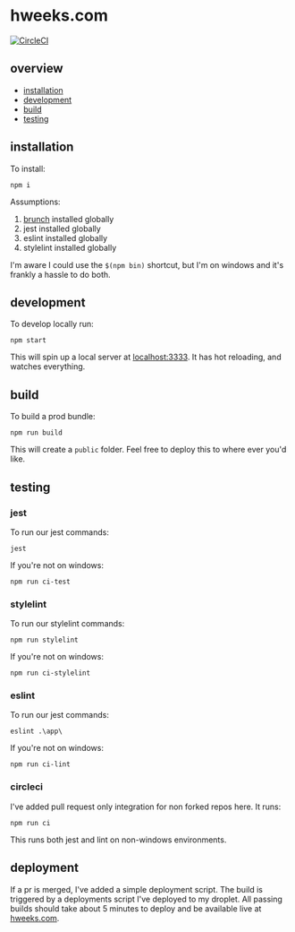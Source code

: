# hweeks.com
[![CircleCI](https://circleci.com/gh/hweeks/hweeks/tree/master.svg?style=svg)](https://circleci.com/gh/hweeks/hweeks/tree/master)

## overview

  * [installation](#installation)
  * [development](#development)
  * [build](#build)
  * [testing](#testing)

## installation

To install:

    npm i

Assumptions:

  1. [brunch](http://brunch.io/docs/getting-started) installed globally
  1. jest installed globally
  1. eslint installed globally
  1. stylelint installed globally

I'm aware I could use the `$(npm bin)` shortcut, but I'm on windows and it's frankly a hassle to do both.

## development

To develop locally run:

    npm start

This will spin up a local server at [localhost:3333](http://localhost:3333/). It has hot reloading, and watches everything.

## build

To build a prod bundle:

    npm run build

This will create a `public` folder. Feel free to deploy this to where ever you'd like.

## testing

### jest

To run our jest commands:

    jest

If you're not on windows:

    npm run ci-test

### stylelint

To run our stylelint commands:

    npm run stylelint

If you're not on windows:

    npm run ci-stylelint

### eslint

To run our jest commands:

    eslint .\app\

If you're not on windows:

    npm run ci-lint

### circleci

I've added pull request only integration for non forked repos here. It runs:

    npm run ci

This runs both jest and lint on non-windows environments.

## deployment

If a pr is merged, I've added a simple deployment script. The build is triggered by a deployments script I've deployed to my droplet. All passing builds should take about 5 minutes to deploy and be available live at [hweeks.com](https://hweeks.com).

